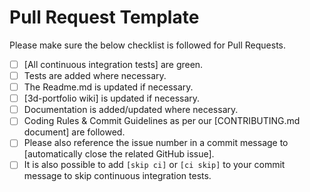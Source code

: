 # Pull Request Template

<!--
PR description.
-->

Please make sure the below checklist is followed for Pull Requests.

- [ ] [All continuous integration tests] are green.
- [ ] Tests are added where necessary.
- [ ] The Readme.md is updated if necessary.
- [ ] [3d-portfolio wiki] is updated if necessary.
- [ ] Documentation is added/updated where necessary.
- [ ] Coding Rules & Commit Guidelines as per our [CONTRIBUTING.md document] are followed.
- [ ] Please also reference the issue number in a commit message to [automatically close the related GitHub issue].
- [ ] It is also possible to add `[skip ci]` or `[ci skip]` to your commit message to skip continuous integration tests.
